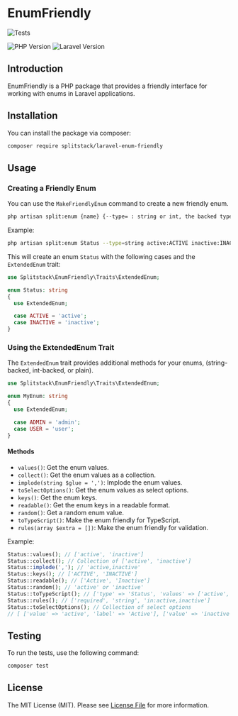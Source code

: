 # EnumFriendly

![Tests](https://img.shields.io/github/actions/workflow/status/emilienkopp/EnumFriendly/tests.yml?label=tests)
<!-- [![Coverage Status](https://img.shields.io/coveralls/github/emilienkopp/EnumFriendly/main.svg?style=flat-square)](https://coveralls.io/github/emilienkopp/EnumFriendly?branch=main) -->
![PHP Version](https://img.shields.io/badge/php-^8.1-blue.svg?style=flat-square)
![Laravel Version](https://img.shields.io/badge/laravel-^11.0-orange.svg?style=flat-square)

## Introduction

EnumFriendly is a PHP package that provides a friendly interface for working with enums in Laravel applications.

## Installation

You can install the package via composer:

```bash
composer require splitstack/laravel-enum-friendly
```

## Usage

### Creating a Friendly Enum

You can use the `MakeFriendlyEnum` command to create a new friendly enum.

```bash
php artisan split:enum {name} {--type= : string or int, the backed type} {--u|upper : Convert the case name to uppercase} {values*}
```

Example:

```bash
php artisan split:enum Status --type=string active:ACTIVE inactive:INACTIVE
```

This will create an enum `Status` with the following cases and the `ExtendedEnum` trait:

```php
use Splitstack\EnumFriendly\Traits\ExtendedEnum;

enum Status: string
{
  use ExtendedEnum;

  case ACTIVE = 'active';
  case INACTIVE = 'inactive';
}
```

### Using the ExtendedEnum Trait

The `ExtendedEnum` trait provides additional methods for your enums,
(string-backed, int-backed, or plain).

```php
use Splitstack\EnumFriendly\Traits\ExtendedEnum;

enum MyEnum: string
{
  use ExtendedEnum;

  case ADMIN = 'admin';
  case USER = 'user';
}
```

#### Methods

- `values()`: Get the enum values.
- `collect()`: Get the enum values as a collection.
- `implode(string $glue = ',')`: Implode the enum values.
- `toSelectOptions()`: Get the enum values as select options.
- `keys()`: Get the enum keys.
- `readable()`: Get the enum keys in a readable format.
- `random()`: Get a random enum value.
- `toTypeScript()`: Make the enum friendly for TypeScript.
- `rules(array $extra = [])`: Make the enum friendly for validation.

Example:

```php
Status::values(); // ['active', 'inactive']
Status::collect(); // Collection of ['active', 'inactive']
Status::implode(','); // 'active,inactive'
Status::keys(); // ['ACTIVE', 'INACTIVE']
Status::readable(); // ['Active', 'Inactive']
Status::random(); // 'active' or 'inactive'
Status::toTypeScript(); // ['type' => 'Status', 'values' => ['active', 'inactive']]
Status::rules(); // ['required', 'string', 'in:active,inactive']
Status::toSelectOptions(); // Collection of select options 
// [ ['value' => 'active', 'label' => 'Active'], ['value' => 'inactive', 'label' => 'Inactive'] ] 
```

## Testing

To run the tests, use the following command:

```bash
composer test
```

## License

The MIT License (MIT). Please see [License File](LICENSE.md) for more information.
